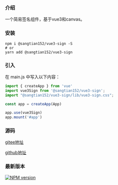 ### 介绍

一个简易签名组件，基于vue3和canvas。

### 安装

```shell
npm i @sangtian152/vue3-sign -S
# or 
yarn add @sangtian152/vue3-sign
```

### 引入

在 main.js 中写入以下内容：

```javascript
import { createApp } from 'vue'
import vue3Sign from '@sangtian152/vue3-sign';
import "@sangtian152/vue3-sign/lib/vue3-sign.css";

const app = createApp(App)

app.use(vue3Sign)
app.mount('#app')
```

### 源码

[gitee地址](https://gitee.com/sangtian152/vue3-sign)

[github地址](https://github.com/sangtian152/vue3-sign)

### 最新版本

[![NPM version](https://img.shields.io/npm/v/vue3-sign)](https://www.npmjs.com/package/vue3-sign)
